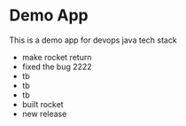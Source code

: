 # Demo App
This is a demo app for devops java tech stack 
- make rocket return
- fixed the bug 2222
- tb
- tb
- tb
- built rocket
- new release
